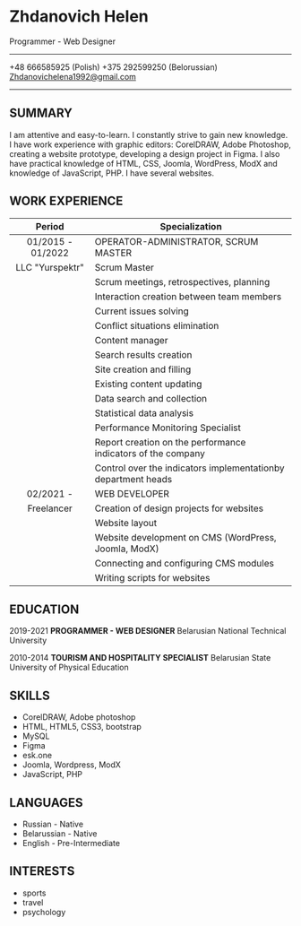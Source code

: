 # Zhdanovich Helen
Programmer - Web Designer


***

+48 666585925 (Polish) +375 292599250 (Belorussian) <Zhdanovichelena1992@gmail.com>

***


## SUMMARY
I am attentive and easy-to-learn. I constantly strive to gain new knowledge. I have work experience with graphic editors: CorelDRAW, Adobe Photoshop, creating a website prototype, developing a design project in Figma. I also have practical knowledge of HTML, CSS, Joomla, WordPress, ModX and knowledge of JavaScript, PHP. I have several websites.


## WORK EXPERIENCE


|  Period | Specialization |
|:--------------------:|-----------------------------------------------------------------|
|   01/2015 - 01/2022  |OPERATOR-ADMINISTRATOR, SCRUM MASTER |
| LLC "Yurspektr"      | Scrum Master |
|                      | Scrum meetings, retrospectives, planning |
|                      | Interaction creation between team members |
|                      | Current issues solving |
|                      | Conflict situations elimination |
|                      | Content manager |
|                      | Search results creation |
|                      | Site creation and filling |
|                      | Existing content updating |
|                      | Data search and collection |
|                      | Statistical data analysis |
|                      | Performance Monitoring Specialist |
|                      | Report creation on the performance indicators of the company |
|                      | Control over the indicators implementationby department heads | 
|  02/2021 -           |  WEB DEVELOPER|
| Freelancer           | Creation of design projects for websites |
|                      | Website layout |
|                      | Website development on CMS (WordPress, Joomla, ModX) |
|                      | Connecting and configuring CMS modules |
|                      | Writing scripts for websites |


## EDUCATION
2019-2021 **PROGRAMMER - WEB DESIGNER**
Belarusian National Technical University

2010-2014 **TOURISM AND HOSPITALITY SPECIALIST**
Belarusian State University of Physical Education


## SKILLS
* CorelDRAW, Adobe photoshop
* HTML, HTML5, CSS3, bootstrap
* MySQL
* Figma
* esk.one
* Joomla, Wordpress, ModX
* JavaScript, PHP


## LANGUAGES
* Russian - Native
* Belarussian - Native
* English - Pre-Intermediate


## INTERESTS
* sports
* travel
* psychology
